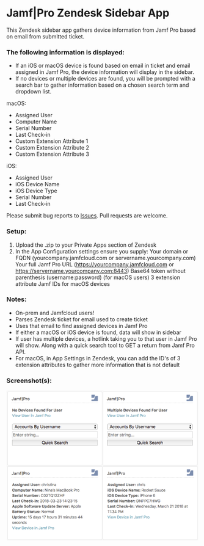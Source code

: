 # Jamf|Pro Zendesk Sidebar App

This Zendesk sidebar app gathers device information from Jamf Pro based on email from submitted ticket.

### The following information is displayed:

* If an iOS or macOS device is found based on email in ticket and email assigned in Jamf Pro, the device information will display in the sidebar.
* If no devices or multiple devices are found, you will be prompted with a search bar to gather information based on a chosen search term and dropdown list.

macOS:
- Assigned User
- Computer Name
- Serial Number
- Last Check-in
- Custom Extension Attribute 1
- Custom Extension Attribute 2
- Custom Extension Attribute 3

iOS:
- Assigned User
- iOS Device Name
- iOS Device Type
- Serial Number
- Last Check-in

Please submit bug reports to [Issues](https://github.com/krypted/jamf_zendesk/issues). Pull requests are welcome.

### Setup:

1. Upload the .zip to your Private Apps section of Zendesk
2. In the App Configuration settings ensure you supply:
Your domain or FQDN (yourcompany.jamfcloud.com or servername.yourcompany.com)
Your full Jamf Pro URL (https://yourcompany.jamfcloud.com or https://servername.yourcompany.com:8443)
Base64 token without parenthesis (username:password)
(for macOS users) 3 extension attribute Jamf IDs for macOS devices

### Notes:
- On-prem and Jamfcloud users!
- Parses Zendesk ticket for email used to create ticket
- Uses that email to find assigned devices in Jamf Pro
- If either a macOS or iOS device is found, data will show in sidebar
- If user has multiple devices, a hotlink taking you to that user in Jamf Pro will show. Along with a quick search tool to GET a return from Jamf Pro API.
- For macOS, in App Settings in Zendesk, you can add the ID's of 3 extension attributes to gather more information that is not default

### Screenshot(s):
![Screenshots](https://github.com/krypted/jamf_zendesk/blob/master/Screenshots.png)
